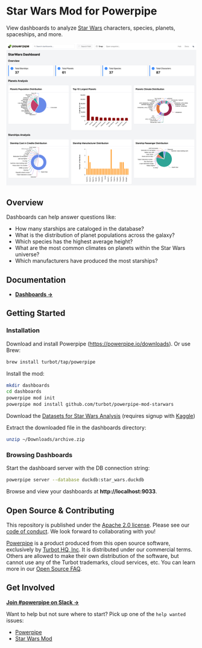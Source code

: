 # Star Wars Mod for Powerpipe

View dashboards to analyze [Star Wars](https://www.starwars.com/) characters, species, planets, spaceships, and more.

![image](https://raw.githubusercontent.com/turbot/powerpipe-mod-starwars/main/docs/starwars_dashboard_screenshot.png)

## Overview

Dashboards can help answer questions like:

- How many starships are cataloged in the database?
- What is the distribution of planet populations across the galaxy?
- Which species has the highest average height?
- What are the most common climates on planets within the Star Wars universe?
- Which manufacturers have produced the most starships?

## Documentation

- **[Dashboards →](https://hub.powerpipe.io/mods/turbot/starwars/dashboards)**

## Getting Started

### Installation

Download and install Powerpipe (https://powerpipe.io/downloads). Or use Brew:

```sh
brew install turbot/tap/powerpipe
```

Install the mod:

```sh
mkdir dashboards
cd dashboards
powerpipe mod init
powerpipe mod install github.com/turbot/powerpipe-mod-starwars
```

Download the [Datasets for Star Wars Analysis](https://www.kaggle.com/datasets/souravthe/star-war-dataset-analysis-duckdb/data?select=star_war.duckdb) (requires signup with [Kaggle](https://www.kaggle.com/))

Extract the downloaded file in the dashboards directory:

```sh
unzip ~/Downloads/archive.zip
```

### Browsing Dashboards

Start the dashboard server with the DB connection string:

```sh
powerpipe server --database duckdb:star_wars.duckdb
```

Browse and view your dashboards at **http://localhost:9033**.

## Open Source & Contributing

This repository is published under the [Apache 2.0 license](https://www.apache.org/licenses/LICENSE-2.0). Please see our [code of conduct](https://github.com/turbot/.github/blob/main/CODE_OF_CONDUCT.md). We look forward to collaborating with you!

[Powerpipe](https://powerpipe.io) is a product produced from this open source software, exclusively by [Turbot HQ, Inc](https://turbot.com). It is distributed under our commercial terms. Others are allowed to make their own distribution of the software, but cannot use any of the Turbot trademarks, cloud services, etc. You can learn more in our [Open Source FAQ](https://turbot.com/open-source).

## Get Involved

**[Join #powerpipe on Slack →](https://powerpipe.io/community/join)**

Want to help but not sure where to start? Pick up one of the `help wanted` issues:

- [Powerpipe](https://github.com/turbot/powerpipe/labels/help%20wanted)
- [Star Wars Mod](https://github.com/turbot/powerpipe-mod-starwar/labels/help%20wanted)

